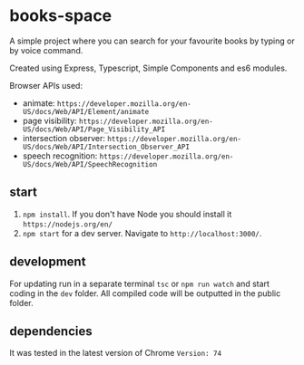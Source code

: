 # books-space

A simple project where you can search for your favourite books by typing or by voice command.

Created using Express, Typescript, Simple Components and es6 modules.

Browser APIs used:

-   animate: `https://developer.mozilla.org/en-US/docs/Web/API/Element/animate`
-   page visibility: `https://developer.mozilla.org/en-US/docs/Web/API/Page_Visibility_API`
-   intersection observer: `https://developer.mozilla.org/en-US/docs/Web/API/Intersection_Observer_API`
-   speech recognition: `https://developer.mozilla.org/en-US/docs/Web/API/SpeechRecognition`

## start

1. `npm install`. If you don't have Node you should install it `https://nodejs.org/en/`
2. `npm start` for a dev server. Navigate to `http://localhost:3000/`.

## development

For updating run in a separate terminal `tsc` or `npm run watch` and start coding in the `dev` folder.
All compiled code will be outputted in the public folder.

## dependencies

It was tested in the latest version of Chrome `Version: 74`
